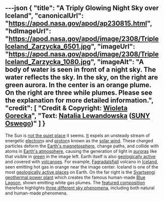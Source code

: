 ---json
{
  "title": "A Triply Glowing Night Sky over Iceland",
  "canonicalUrl": "https://apod.nasa.gov/apod/ap230815.html",
  "hdImageUrl": "https://apod.nasa.gov/apod/image/2308/TripleIceland_Zarzycka_6501.jpg",
  "imageUrl": "https://apod.nasa.gov/apod/image/2308/TripleIceland_Zarzycka_1080.jpg",
  "imageAlt": "A body of water is seen in front of a night sky. The water reflects the sky. In the sky, on the right are green aurora. In the center is an orange plume. On the right are three while plumes. Please see the explanation for more detailed information.",
  "credit": [
    "Credit & Copyright: [Wioleta Gorecka](https://www.instagram.com/wiola.gorecka/?igshid=ff0xckzefdlb)",
    "Text: [Natalia Lewandowska](https://www.oswego.edu/physics/natalia-lewandowska) ([SUNY Oswego](https://www.oswego.edu/physics/))"
  ]
}
---

The Sun is [not the quiet place](https://apod.nasa.gov/apod/ap230711.html) it seems. [It](https://soho.nascom.nasa.gov/data/realtime-images.html) expels an unsteady stream of energetic [electron](https://en.wikipedia.org/wiki/Electron)s and [proton](https://en.wikipedia.org/wiki/Proton)s known as the [solar wind](https://solarsystem.nasa.gov/resources/2288/the-solar-wind-across-our-solar-system/). These charged particles deform the [Earth's magnetosphere](https://www.nasa.gov/mission_pages/sunearth/multimedia/magnetosphere.html), change paths, and collide with atoms in [Earth's atmosphere](https://spaceplace.nasa.gov/atmosphere/en/), causing the generation of light in [auroras](https://apod.nasa.gov/apod/ap230704.html) like that visible in [green](https://www.theaurorazone.com/about-the-aurora/the-science-of-the-northern-lights/the-northern-lights-colours) in the image left. Earth itself is also [geologically active](https://en.wikipedia.org/wiki/Geological_history_of_Earth) and covered with [volcanoes](https://apod.nasa.gov/apod/ap210303.html). For example, [Fagradalsfjall](https://youtu.be/DQx96G4yHd8) volcano in [Iceland](https://en.wikipedia.org/wiki/Iceland), seen emitting hot gas in orange near the image center. Iceland is one of the most [geologically active places](https://en.wikipedia.org/wiki/Geology_of_Reykjanes_Peninsula) on Earth. On the far right is the [Svartsengi geothermal power plant](https://guidetoiceland.is/travel-iceland/drive/svartsengi) which creates the famous human-made [Blue Lagoon](https://www.insider.com/icelands-blue-lagoon-man-made-2017-11), shown emitting white gas plumes. The [featured composition](https://www.instagram.com/p/CukPkBPo5b3/) therefore highlights [three different sky phenomena](https://as2.ftcdn.net/v2/jpg/01/89/49/89/1000_F_189498933_OeutsN0mMlzJGaJZJvkXIsoSCUCFIO7W.jpg), including both natural and human-made phenomena.
